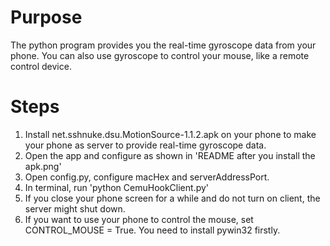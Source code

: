 # Purpose
The python program provides you the real-time gyroscope data from your phone. You can also use gyroscope to control your mouse, like a remote control device.

# Steps
1. Install net.sshnuke.dsu.MotionSource-1.1.2.apk on your phone to make your phone as server to provide real-time gyroscope data.
2. Open the app and configure as shown in 'README after you install the apk.png'
3. Open config.py, configure macHex and serverAddressPort.
4. In terminal, run 'python CemuHookClient.py' 
5. If you close your phone screen for a while and do not turn on client, the server might shut down. 
6. If you want to use your phone to control the mouse, set CONTROL_MOUSE = True. You need to install pywin32 firstly.
